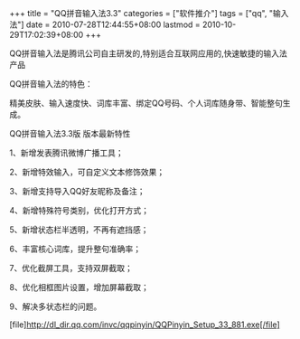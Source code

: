 +++
title = "QQ拼音输入法3.3"
categories = ["软件推介"]
tags = ["qq", "输入法"]
date = 2010-07-28T12:44:55+08:00
lastmod = 2010-10-29T17:02:39+08:00
+++



QQ拼音输入法是腾讯公司自主研发的,特别适合互联网应用的,快速敏捷的输入法产品

QQ拼音输入法的特色：

精美皮肤、输入速度快、词库丰富、绑定QQ号码、个人词库随身带、智能整句生成。

QQ拼音输入法3.3版 版本最新特性

1、新增发表腾讯微博广播工具；

2、新增特效输入，可自定义文本修饰效果；

3、新增支持导入QQ好友昵称及备注；

4、新增特殊符号类别，优化打开方式；

5、新增状态栏半透明，不再有遮挡感；

6、丰富核心词库，提升整句准确率；

7、优化截屏工具，支持双屏截取；

8、优化相框图片设置，增加屏幕截取；

9、解决多状态栏的问题。 

[file]http://dl_dir.qq.com/invc/qqpinyin/QQPinyin_Setup_33_881.exe[/file]
